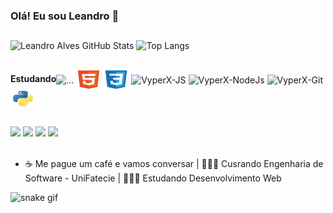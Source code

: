 ### Olá! Eu sou **Leandro** 👋
##

![Leandro Alves GitHub Stats](https://github-readme-stats.vercel.app/api?username=xvyperx&count_private=true&show_icons=true&theme=chartreuse-dark)
![Top Langs](https://github-readme-stats.vercel.app/api/top-langs/?username=xvyperx&hide_progress=compact&theme=chartreuse-dark)


<div style="display: inline_block"><br>
  <b>Estudando</b><img align="center" alt="..." height="20" width="30" src="https://i.ibb.co/fn8n2Nv/reticencias-branco.gif"/>
  <img align="center" alt="VyperX-HTML" height="30" width="40" src="https://raw.githubusercontent.com/devicons/devicon/master/icons/html5/html5-original.svg">
  <img align="center" alt="VyperX-CSS" height="30" width="40" src="https://raw.githubusercontent.com/devicons/devicon/master/icons/css3/css3-original.svg">
  <img align="center" alt="VyperX-JS" height="30" width="40" src="https://cdn.jsdelivr.net/gh/devicons/devicon/icons/javascript/javascript-original.svg">
  <img align="center" alt="VyperX-NodeJs" height="30" width="40" src="https://cdn.jsdelivr.net/gh/devicons/devicon/icons/nodejs/nodejs-original.svg">
  <img align="center" alt="VyperX-Git" height="32" width="32" src="https://cdn.jsdelivr.net/gh/devicons/devicon/icons/git/git-original.svg">
  <img align="center" alt="VyperX-Python" height="30" width="40" src="https://raw.githubusercontent.com/devicons/devicon/master/icons/python/python-original.svg">
</div>

##
<div> 
  <a href="https://instagram.com/xleandro.alves" target="_blank"><img src="https://img.shields.io/badge/Instagram-E4405F?style=for-the-badge&logo=instagram&logoColor=white" target="_blank"></a>
  <a href="https://www.linkedin.com/in/xleandro-alves" target="_blank"><img src="https://img.shields.io/badge/-LinkedIn-%230077B5?style=for-the-badge&logo=linkedin&logoColor=white" target="_blank"></a> 
 <a href="https://discord.gg/" target="_blank"><img src="https://img.shields.io/badge/Discord-7289DA?style=for-the-badge&logo=discord&logoColor=white" target="_blank"></a> 
  <a href = "mailto:leandroteclas1@gmail.com"><img src="https://img.shields.io/badge/-Gmail-%23333?style=for-the-badge&logo=gmail&logoColor=white" target="_blank"></a>
  
</div>
<br>

- ☕ Me pague um café e vamos conversar | 👨🏾‍🎓 Cusrando Engenharia de Software - UniFatecie | 👩🏾‍💻 Estudando Desenvolvimento Web

![snake gif](https://github.com/SEU_USUARIO/SEU_REPOSITORIO/blob/output/github-contribution-grid-snake.svg)
